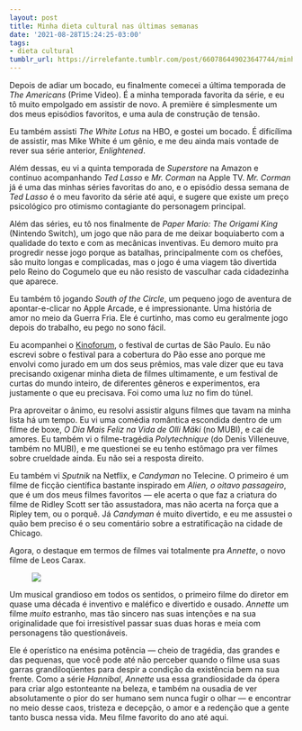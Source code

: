 ```yaml
---
layout: post
title: Minha dieta cultural nas últimas semanas
date: '2021-08-28T15:24:25-03:00'
tags:
- dieta cultural
tumblr_url: https://irrelefante.tumblr.com/post/660786449023647744/minha-dieta-cultural-nas-%C3%BAltimas-semanas
---
```

Depois de adiar um bocado, eu finalmente comecei a última temporada de _The Americans_ (Prime Video). É a minha temporada favorita da série, e eu tô muito empolgado em assistir de novo. A première é simplesmente um dos meus episódios favoritos, e uma aula de construção de tensão.

Eu também assisti _The White Lotus_ na HBO, e gostei um bocado. É dificílima de assistir, mas Mike White é um gênio, e me deu ainda mais vontade de rever sua série anterior, _Enlightened_.

Além dessas, eu vi a quinta temporada de _Superstore_ na Amazon e continuo acompanhando _Ted Lasso_ e _Mr. Corman_ na Apple TV. _Mr. Corman_ já é uma das minhas séries favoritas do ano, e o episódio dessa semana de _Ted Lasso_ é o meu favorito da série até aqui, e sugere que existe um preço psicológico pro otimismo contagiante do personagem principal.

Além das séries, eu tô nos finalmente de _Paper Mario: The Origami King_ (Nintendo Switch), um jogo que não para de me deixar boquiaberto com a qualidade do texto e com as mecânicas inventivas. Eu demoro muito pra progredir nesse jogo porque as batalhas, principalmente com os chefões, são muito longas e complicadas, mas o jogo é uma viagem tão divertida pelo Reino do Cogumelo que eu não resisto de vasculhar cada cidadezinha que aparece.

Eu também tô jogando _South of the Circle_, um pequeno jogo de aventura de apontar-e-clicar no Apple Arcade, e é impressionante. Uma história de amor no meio da Guerra Fria. Ele é curtinho, mas como eu geralmente jogo depois do trabalho, eu pego no sono fácil.

Eu acompanhei o [Kinoforum](https://paomortadela.com.br/tagged/kinoforum/), o festival de curtas de São Paulo. Eu não escrevi sobre o festival para a cobertura do Pão esse ano porque me envolvi como jurado em um dos seus prêmios, mas vale dizer que eu tava precisando oxigenar minha dieta de filmes ultimamente, e um festival de curtas do mundo inteiro, de diferentes gêneros e experimentos, era justamente o que eu precisava. Foi como uma luz no fim do túnel.

Pra aproveitar o ânimo, eu resolvi assistir alguns filmes que tavam na minha lista há um tempo. Eu vi uma comédia romântica escondida dentro de um filme de boxe, _O Dia Mais Feliz na Vida de Olli Mäki_ (no MUBI), e caí de amores. Eu também vi o filme-tragédia _Polytechnique_ (do Denis Villeneuve, também no MUBI), e me questionei se eu tenho estômago pra ver filmes sobre crueldade ainda. Eu não sei a resposta direito.

Eu também vi _Sputnik_ na Netflix, e _Candyman_ no Telecine. O primeiro é um filme de ficção científica bastante inspirado em _Alien, o oitavo passageiro_, que é um dos meus filmes favoritos — ele acerta o que faz a criatura do filme de Ridley Scott ser tão assustadora, mas não acerta na força que a Ripley tem, ou o porquê. Já _Candyman_ é muito divertido, e eu me assustei o quão bem preciso é o seu comentário sobre a estratificação na cidade de Chicago.

Agora, o destaque em termos de filmes vai totalmente pra _Annette_, o novo filme de Leos Carax.

<figure class="tmblr-full" data-orig-height="1080" data-orig-width="1920"><img src="https://64.media.tumblr.com/adb8b46c778f9bc0dfa88ffee9af0bd0/95ce8a6347a804b6-f4/s540x810/d4087b4ba5887c80e9d10277de420709c0fea651.jpg" data-orig-height="1080" data-orig-width="1920"></figure>

Um musical grandioso em todos os sentidos, o primeiro filme do diretor em quase uma década é inventivo e maléfico e divertido e ousado. _Annette_ um filme _muito_ estranho, mas tão sincero nas suas intenções e na sua originalidade que foi irresistível passar suas duas horas e meia com personagens tão questionáveis.

Ele é operístico na enésima potência — cheio de tragédia, das grandes e das pequenas, que você pode até não perceber quando o filme usa suas garras grandiloqüentes para despir a condição da existência bem na sua frente. Como a série _Hannibal_, _Annette_ usa essa grandiosidade da ópera para criar algo estonteante na beleza, e também na ousadia de ver absolutamente o pior do ser humano sem nunca fugir o olhar — e encontrar no meio desse caos, tristeza e decepção, o amor e a redenção que a gente tanto busca nessa vida. Meu filme favorito do ano até aqui.

